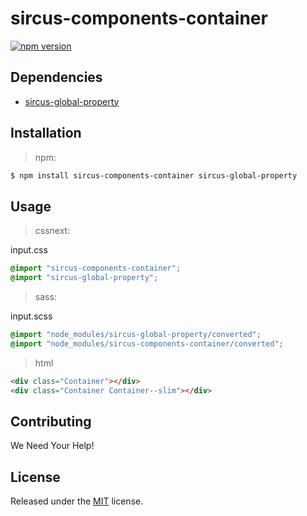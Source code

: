 # sircus-components-container

[![npm version](https://img.shields.io/npm/v/sircus-components-container.svg?style=flat)](https://www.npmjs.com/package/sircus-components-container)

## Dependencies
- [sircus-global-property](https://github.com/sircus/global-property)


## Installation

> npm:

```bash
$ npm install sircus-components-container sircus-global-property
```

## Usage

> cssnext:

input.css
```css
@import "sircus-components-container";
@import "sircus-global-property";
```

> sass:

input.scss
```scss
@import "node_modules/sircus-global-property/converted";
@import "node_modules/sircus-components-container/converted";
```


> html

```html
<div class="Container"></div>
<div class="Container Container--slim"></div>
```


## Contributing

We Need Your Help!


## License
Released under the [MIT](https://github.com/sircus/license/blob/master/LICENSE) license.
